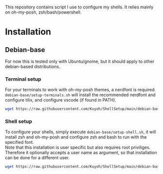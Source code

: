 This repository contains script I use to configure my shells.
It relies mainly on oh-my-posh, zsh/bash/powershell.

# Installation
## Debian-base

For now this is tested only with Ubuntu/gnome, but it should apply to other debian-based distributions.
### Terminal setup

For your terminals to work with oh-my-posh themes, a nerdfont is required.
`debian-base/setup-terminals.sh` will install the recommended nerdfont and configure tilix, and configure vscode (if found in PATH).

```bash
wget https://raw.githubusercontent.com/Kuyoh/ShellSetup/main/debian-base/setup-terminals.sh -qO - | /bin/bash
```

### Shell setup

To configure your shells, simply execute `debian-base/setup-shell.sh`, it will install zsh and oh-my-posh and configure zsh and bash to run with the specified font.  
Note that this installation is user specific but also requires root priviliges. Therefore it optionally accepts a user name as argument, so that installation can be done for a different user.


```bash
wget https://raw.githubusercontent.com/Kuyoh/ShellSetup/main/debian-base/setup-shell.sh -qO - | /bin/bash
```